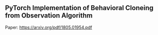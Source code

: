 ## PyTorch Implementation of Behavioral Cloneing from Observation Algorithm
Paper: https://arxiv.org/pdf/1805.01954.pdf
